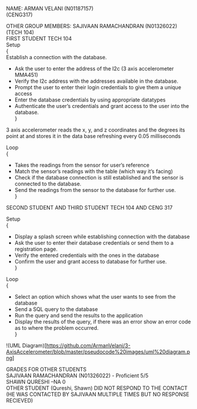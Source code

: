 NAME: ARMAN VELANI (N01187157)  
(CENG317)  

OTHER GROUP MEMBERS: SAJIVAAN RAMACHANDRAN (N01326022) (TECH 104)  
FIRST STUDENT TECH 104  
Setup   
{  
Establish a connection with the database.
* Ask the user to enter the address of the I2c (3 axis accelerometer MMA451)
* Verify the I2c address with the addresses available in the database.
* Prompt the user to enter their login credentials to give them a unique access
* Enter the database credentials by using appropriate datatypes
* Authenticate the user’s credentials and grant access to the user into the database.  
}

3 axis accelerometer reads the x, y, and z coordinates and the degrees its point at and stores it in the data base refreshing every 0.05 milliseconds  

Loop  
{  
* Takes the readings from the sensor for user’s reference
* Match the sensor’s readings with the table (which way it’s facing)
* Check if the database connection is still established and the sensor is connected to the database.
* Send the readings from the sensor to the database for further use.  
}  

SECOND STUDENT AND THIRD STUDENT TECH 104 AND CENG 317  

Setup  
{  
* Display a splash screen while establishing connection with the database
* Ask the user to enter their database credentials or send them to a registration page. 
* Verify the entered credentials with the ones in the database 
* Confirm the user and grant access to database for further use.  
}  

Loop  
{  
* Select an option which shows what the user wants to see from the database
* Send a SQL query to the database
* Run the query and send the results to the application
* Display the results of the query, if there was an error show an error code as to where the problem occurred.  
}  
  
  
!(UML Diagram)[https://github.com/ArmanVelani/3-AxisAccelerometer/blob/master/pseudocode%20images/uml%20diagram.png]  
  
  
GRADES FOR OTHER STUDENTS  
SAJIVAAN RAMACHANDRAN (N01326022) - Proficient 5/5  
SHAWN QURESHI –NA 0  
OTHER STUDENT (Qureshi, Shawn) DID NOT RESPOND TO THE CONTACT (HE WAS CONTACTED BY SAJIVAAN MULTIPLE TIMES BUT NO RESPONSE RECIEVED)  

